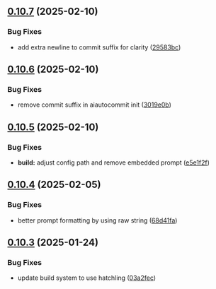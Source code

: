 ## [0.10.7](https://github.com/iloveitaly/aiautocommit/compare/v0.10.6...v0.10.7) (2025-02-10)


### Bug Fixes

* add extra newline to commit suffix for clarity ([29583bc](https://github.com/iloveitaly/aiautocommit/commit/29583bc148e9e66120c56227968e11037067f5e7))



## [0.10.6](https://github.com/iloveitaly/aiautocommit/compare/v0.10.5...v0.10.6) (2025-02-10)


### Bug Fixes

* remove commit suffix in aiautocommit init ([3019e0b](https://github.com/iloveitaly/aiautocommit/commit/3019e0bdcb0d255e52b22a0643ed42bd7bc1fe08))



## [0.10.5](https://github.com/iloveitaly/aiautocommit/compare/v0.10.4...v0.10.5) (2025-02-10)


### Bug Fixes

* **build:** adjust config path and remove embedded prompt ([e5e1f2f](https://github.com/iloveitaly/aiautocommit/commit/e5e1f2f3d1bf560a2138a763a4179271e37b5a2f))



## [0.10.4](https://github.com/iloveitaly/aiautocommit/compare/v0.10.3...v0.10.4) (2025-02-05)


### Bug Fixes

* better prompt formatting by using raw string ([68d41fa](https://github.com/iloveitaly/aiautocommit/commit/68d41fa15299f1213f9c647a6bcdde637990331f))



## [0.10.3](https://github.com/iloveitaly/aiautocommit/compare/v0.10.2...v0.10.3) (2025-01-24)


### Bug Fixes

* update build system to use hatchling ([03a2fec](https://github.com/iloveitaly/aiautocommit/commit/03a2fecb4ac55fc6c3cbe0effde46395ee931b3e))



